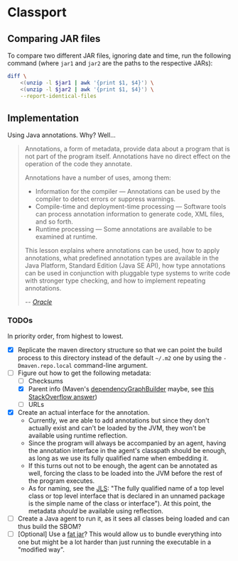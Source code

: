 # Classport

## Comparing JAR files

To compare two different JAR files, ignoring date and time, run the following
command (where `jar1` and `jar2` are the paths to the respective JARs):

```sh
diff \
    <(unzip -l $jar1 | awk '{print $1, $4}') \
    <(unzip -l $jar2 | awk '{print $1, $4}') \
    --report-identical-files
```

## Implementation

Using Java annotations. Why? Well...

> Annotations, a form of metadata, provide data about a program that is not part
> of the program itself. Annotations have no direct effect on the operation of
> the code they annotate.
>
> Annotations have a number of uses, among them:
>
> - Information for the compiler — Annotations can be used by the compiler to
  > detect errors or suppress warnings.
> - Compile-time and deployment-time processing — Software tools can process
  > annotation information to generate code, XML files, and so forth.
> - Runtime processing — Some annotations are available to be examined at
  > runtime.
>
> This lesson explains where annotations can be used, how to apply annotations,
> what predefined annotation types are available in the Java Platform, Standard
> Edition (Java SE API), how type annotations can be used in conjunction with
> pluggable type systems to write code with stronger type checking, and how to
> implement repeating annotations.
>
> -- <cite>
> [Oracle](https://docs.oracle.com/javase/tutorial/java/annotations/)</cite>

### TODOs

In priority order, from highest to lowest.

- [x] Replicate the maven directory structure so that we can point the build
      process to this directory instead of the default `~/.m2` one by using the
      `-Dmaven.repo.local` command-line argument.
- [ ] Figure out how to get the following metadata:
  - [ ] Checksums
  - [x] Parent info (Maven's
        [dependencyGraphBuilder](https://github.com/apache/maven-dependency-plugin/blob/c9e488ba11516aa5b4be22fedd5b109ab11fa32c/src/main/java/org/apache/maven/plugins/dependency/tree/TreeMojo.java#L239)
        maybe, see
        [this StackOverflow answer](https://stackoverflow.com/a/35380442))
  - [ ] URLs
- [x] Create an actual interface for the annotation.
  - Currently, we are able to add annotations but since they don't actually
    exist and can't be loaded by the JVM, they won't be available using runtime
    reflection.
  - Since the program will always be accompanied by an agent, having the
    annotation interface in the agent's classpath should be enough, as long as
    we use its fully qualified name when embedding it.
  - If this turns out not to be enough, the agent can be annotated as well,
    forcing the class to be loaded into the JVM before the rest of the program
    executes.
  - As for naming, see the
    [JLS](https://docs.oracle.com/javase/specs/jls/se21/html/jls-6.html#jls-6.7):
    "The fully qualified name of a top level class or top level interface that
    is declared in an unnamed package is the simple name of the class or
    interface"). At this point, the metadata _should_ be available using
    reflection.
- [ ] Create a Java agent to run it, as it sees all classes being loaded and can
      thus build the SBOM?
- [ ] [Optional] Use a
      [fat jar](https://stackoverflow.com/questions/19150811/what-is-a-fat-jar)?
      This would allow us to bundle everything into one but might be a lot
      harder than just running the executable in a "modified way".
